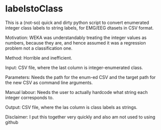 # labelstoClass

This is a (not-so) quick and dirty python script to convert enumerated integer class labels to string labels, for EMG/EEG dtasets in CSV format.


Motivation: WEKA was understandably treating the integer values as numbers, because they are, and hence assumed it was a regression problem not a classification one.

Method: Horrible and inefficient.

Input: CSV file, where the last column is integer-enumerated class.

Parameters: Needs the path for the enum-ed CSV and the target path for the new CSV as command line arguments.

Manual labour: Needs the user to actually hardcode what string each integer corresponds to.

Output: CSV file, where the las column is class labels as strings.


Disclaimer: I put this together very quickly and also am not used to using github
